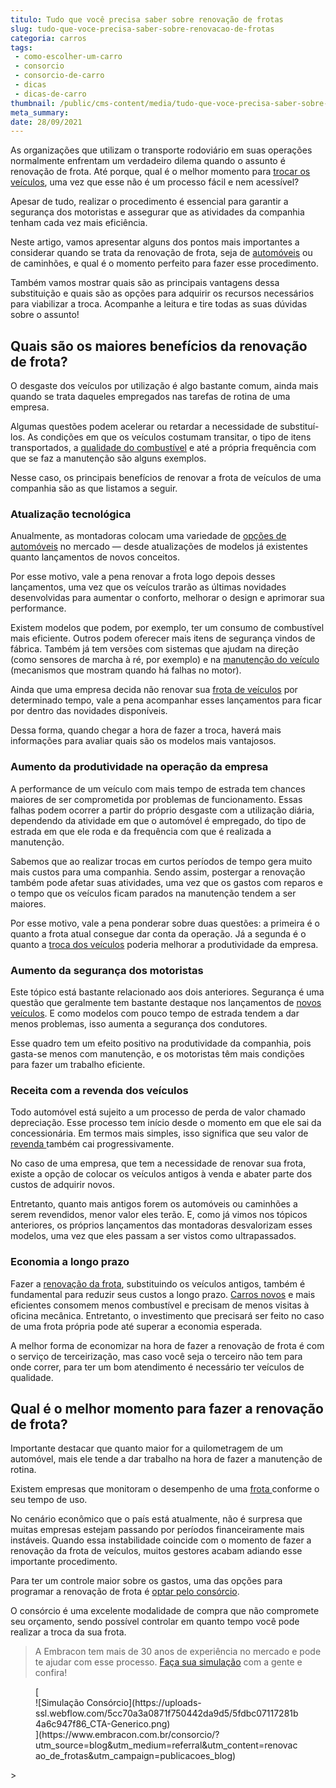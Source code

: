 ```yaml
---
titulo: Tudo que você precisa saber sobre renovação de frotas
slug: tudo-que-voce-precisa-saber-sobre-renovacao-de-frotas
categoria: carros
tags:
 - como-escolher-um-carro
 - consorcio
 - consorcio-de-carro
 - dicas
 - dicas-de-carro
thumbnail: /public/cms-content/media/tudo-que-voce-precisa-saber-sobre-renovacao-de-frotas.jpg
meta_summary: 
date: 28/09/2021
---
```

As organizações que utilizam o transporte rodoviário em suas operações normalmente enfrentam um verdadeiro dilema quando o assunto é renovação de frota. Até porque, qual é o melhor momento para [trocar os veículos](https://www.embracon.com.br/blog/confira-9-sinais-de-que-e-hora-de-trocar-de-carro), uma vez que esse não é um processo fácil e nem acessível?

Apesar de tudo, realizar o procedimento é essencial para garantir a segurança dos motoristas e assegurar que as atividades da companhia tenham cada vez mais eficiência.

Neste artigo, vamos apresentar alguns dos pontos mais importantes a considerar quando se trata da renovação de frota, seja de [automóveis](https://www.embracon.com.br/blog/como-funciona-consorcio-de-automoveis-por-que-boa-opcao) ou de caminhões, e qual é o momento perfeito para fazer esse procedimento.

Também vamos mostrar quais são as principais vantagens dessa substituição e quais são as opções para adquirir os recursos necessários para viabilizar a troca. Acompanhe a leitura e tire todas as suas dúvidas sobre o assunto!

Quais são os maiores benefícios da renovação de frota?
------------------------------------------------------

O desgaste dos veículos por utilização é algo bastante comum, ainda mais quando se trata daqueles empregados nas tarefas de rotina de uma empresa.

Algumas questões podem acelerar ou retardar a necessidade de substituí-los. As condições em que os veículos costumam transitar, o tipo de itens transportados, a [qualidade do combustível](https://www.embracon.com.br/blog/afinal-quais-sao-os-carros-mais-economicos-do-mercado) e até a própria frequência com que se faz a manutenção são alguns exemplos.

Nesse caso, os principais benefícios de renovar a frota de veículos de uma companhia são as que listamos a seguir.

### Atualização tecnológica

Anualmente, as montadoras colocam uma variedade de [opções de automóveis](https://www.embracon.com.br/blog/7-dicas-para-escolher-entre-uma-caminhonete-ou-um-suv) no mercado — desde atualizações de modelos já existentes quanto lançamentos de novos conceitos.

Por esse motivo, vale a pena renovar a frota logo depois desses lançamentos, uma vez que os veículos trarão as últimas novidades desenvolvidas para aumentar o conforto, melhorar o design e aprimorar sua performance.

Existem modelos que podem, por exemplo, ter um consumo de combustível mais eficiente. Outros podem oferecer mais itens de segurança vindos de fábrica. Também já tem versões com sistemas que ajudam na direção (como sensores de marcha à ré, por exemplo) e na [manutenção do veículo](https://www.embracon.com.br/blog/saiba-qual-a-importancia-de-realizar-as-revisoes-regulares-do-carro) (mecanismos que mostram quando há falhas no motor).

Ainda que uma empresa decida não renovar sua [frota de veículos](https://www.embracon.com.br/blog/saiba-como-investir-em-veiculos-pesados-com-o-consorcio-embracon) por determinado tempo, vale a pena acompanhar esses lançamentos para ficar por dentro das novidades disponíveis.

Dessa forma, quando chegar a hora de fazer a troca, haverá mais informações para avaliar quais são os modelos mais vantajosos.

### Aumento da produtividade na operação da empresa

A performance de um veículo com mais tempo de estrada tem chances maiores de ser comprometida por problemas de funcionamento. Essas falhas podem ocorrer a partir do próprio desgaste com a utilização diária, dependendo da atividade em que o automóvel é empregado, do tipo de estrada em que ele roda e da frequência com que é realizada a manutenção.

Sabemos que ao realizar trocas em curtos períodos de tempo gera muito mais custos para uma companhia. Sendo assim, postergar a renovação também pode afetar suas atividades, uma vez que os gastos com reparos e o tempo que os veículos ficam parados na manutenção tendem a ser maiores.

Por esse motivo, vale a pena ponderar sobre duas questões: a primeira é o quanto a frota atual consegue dar conta da operação. Já a segunda é o quanto a [troca dos veículos](https://www.embracon.com.br/blog/como-funciona-o-consorcio-de-maquinas-agricolas-e-caminhoes) poderia melhorar a produtividade da empresa.

### Aumento da segurança dos motoristas

Este tópico está bastante relacionado aos dois anteriores. Segurança é uma questão que geralmente tem bastante destaque nos lançamentos de [novos veículos](https://www.embracon.com.br/blog/sobre-o-consorcio-de-veiculos-embracon). E como modelos com pouco tempo de estrada tendem a dar menos problemas, isso aumenta a segurança dos condutores.

Esse quadro tem um efeito positivo na produtividade da companhia, pois gasta-se menos com manutenção, e os motoristas têm mais condições para fazer um trabalho eficiente.

### Receita com a revenda dos veículos

Todo automóvel está sujeito a um processo de perda de valor chamado depreciação. Esse processo tem início desde o momento em que ele sai da concessionária. Em termos mais simples, isso significa que seu valor de [revenda ](https://www.embracon.com.br/blog/customizado-acessorios-que-valorizam-o-carro-para-a-revenda)também cai progressivamente.

No caso de uma empresa, que tem a necessidade de renovar sua frota, existe a opção de colocar os veículos antigos à venda e abater parte dos custos de adquirir novos.

Entretanto, quanto mais antigos forem os automóveis ou caminhões a serem revendidos, menor valor eles terão. E, como já vimos nos tópicos anteriores, os próprios lançamentos das montadoras desvalorizam esses modelos, uma vez que eles passam a ser vistos como ultrapassados.

### Economia a longo prazo

Fazer a [renovação da frota](https://www.embracon.com.br/blog/consorcio-de-maquinas-agricolas-entenda-como-funciona), substituindo os veículos antigos, também é fundamental para reduzir seus custos a longo prazo. [Carros novos](https://www.embracon.com.br/blog/4-motivos-para-voce-comprar-um-carro-novo) e mais eficientes consomem menos combustível e precisam de menos visitas à oficina mecânica. Entretanto, o investimento que precisará ser feito no caso de uma frota própria pode até superar a economia esperada.

A melhor forma de economizar na hora de fazer a renovação de frota é com o serviço de terceirização, mas caso você seja o terceiro não tem para onde correr, para ter um bom atendimento é necessário ter veículos de qualidade.

Qual é o melhor momento para fazer a renovação de frota?
--------------------------------------------------------

Importante destacar que quanto maior for a quilometragem de um automóvel, mais ele tende a dar trabalho na hora de fazer a manutenção de rotina.

Existem empresas que monitoram o desempenho de uma [frota ](https://www.embracon.com.br/blog/consorcio-de-maquinas-agricolas-entenda-como-funciona)conforme o seu tempo de uso.

No cenário econômico que o país está atualmente, não é surpresa que muitas empresas estejam passando por períodos financeiramente mais instáveis. Quando essa instabilidade coincide com o momento de fazer a renovação da frota de veículos, muitos gestores acabam adiando esse importante procedimento.

Para ter um controle maior sobre os gastos, uma das opções para programar a renovação de frota é [optar pelo consórcio](https://www.embracon.com.br/blog/o-que-posso-comprar-com-um-consorcio).

O consórcio é uma excelente modalidade de compra que não compromete seu orçamento, sendo possível controlar em quanto tempo você pode realizar a troca da sua frota.

> A Embracon tem mais de 30 anos de experiência no mercado e pode te ajudar com esse processo. [Faça sua simulação](https://www.embracon.com.br/consorcio/?utm_source=blog&utm_medium=referral&utm_content=renovacao_de_frotas&utm_campaign=publicacoes_blog) com a gente e confira!

<figure class="w-richtext-figure-type-image w-richtext-align-center">[<div>![Simulação Consórcio](https://uploads-ssl.webflow.com/5cc70a3a0871f750442da9d5/5fdbc07117281b4a6c947f86_CTA-Generico.png)</div>](https://www.embracon.com.br/consorcio/?utm_source=blog&utm_medium=referral&utm_content=renovacao_de_frotas&utm_campaign=publicacoes_blog)</figure>> ‍
